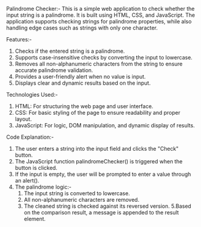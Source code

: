 Palindrome Checker:-
This is a simple web application to check whether the input string is a palindrome. It is built using HTML, CSS, and JavaScript. The application supports checking strings for palindrome properties, while also handling edge cases such as strings with only one character.

Features:-
1. Checks if the entered string is a palindrome.
2. Supports case-insensitive checks by converting the input to lowercase.
3. Removes all non-alphanumeric characters from the string to ensure accurate palindrome validation.
4. Provides a user-friendly alert when no value is input.
5. Displays clear and dynamic results based on the input.

Technologies Used:- 
1. HTML: For structuring the web page and user interface.
2. CSS: For basic styling of the page to ensure readability and proper layout.
3. JavaScript: For logic, DOM manipulation, and dynamic display of results.

Code Explanation:-
1. The user enters a string into the input field and clicks the "Check" button.
2. The JavaScript function palindromeChecker() is triggered when the button is clicked.
3. If the input is empty, the user will be prompted to enter a value through an alert().
4. The palindrome logic:-
   1. The input string is converted to lowercase.
   2. All non-alphanumeric characters are removed.
   3. The cleaned string is checked against its reversed version.
5.Based on the comparison result, a message is appended to the result element.
